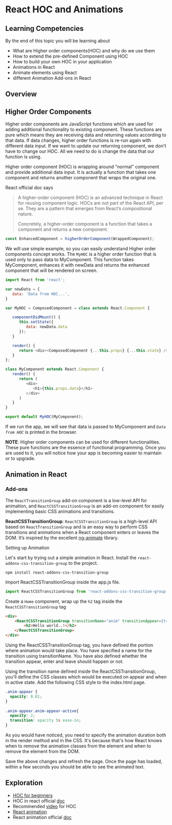 # React HOC and Animations

## Learning Competencies
By the end of this topic you will be learning about 

- What are Higher order components(HOC) and why do we use them
- How to extend the pre-defined Component using HOC
- How to build your own HOC in your application
- Animations in React
- Animate elements using React
- different Animation Add-ons in React

## Overview

## Higher Order Components

Higher order components are JavaScript functions which are used for adding additional functionality to existing component. These functions are pure which means they are receiving data and returning values according to that data. If data changes, higher order functions is re-run again with different data input. If we want to update our returning component, we don't have to change our HOC. All we need to do is change the data that our function is using.

Higher order component (HOC) is wrapping around "normal" component and provide additional data input. It is actually a function that takes one component and returns another component that wraps the original one.

React official doc says 

> A higher-order component (HOC) is an advanced technique in React for reusing component logic. HOCs are not part of the React API, per se. They are a pattern that emerges from React’s compositional nature.
> 
> Concretely, a higher-order component is a function that takes a component and returns a new component.

```js 
const EnhancedComponent = higherOrderComponent(WrappedComponent); 
```

We will use simple example, so you can easily understand Higher order components concept works. The `MyHOC` is a higher order function that is used only to pass data to MyComponent. This function takes MyComponent, enhances it with newData and returns the enhanced component that will be rendered on screen.

```js
import React from 'react';

var newData = {
   data: 'Data from HOC...',
}

var MyHOC = ComposedComponent ⇒ class extends React.Component {

   componentDidMount() {
      this.setState({
         data: newData.data
      });
   }

   render() {
      return <div><ComposedComponent {...this.props} {...this.state} /></div>;
   }
};

class MyComponent extends React.Component {
   render() {
      return (
         <div>
            <h1>{this.props.data}</h1>
         </div>
      )
   }
}

export default MyHOC(MyComponent);
```

If we run the app, we will see that data is passed to MyComponent and *`Data from HOC`* is printed in the browser.

**NOTE**: Higher order components can be used for different functionalities. These pure functions are the essence of functional programming. Once you are used to it, you will notice how your app is becoming easier to maintain or to upgrade.

## Animation in React

### Add-ons
The `ReactTransitionGroup` add-on component is a low-level API for animation, and `ReactCSSTransitionGroup` is an add-on component for easily implementing basic CSS animations and transitions.

**ReactCSSTransitionGroup**: `ReactCSSTransitionGroup` is a high-level API based on `ReactTransitionGroup` and is an easy way to perform CSS transitions and animations when a React component enters or leaves the DOM. It’s inspired by the excellent [ng-animate](https://docs.angularjs.org/api/ngAnimate) library.

Setting up Animation

Let's start by trying out a simple animation in React. Install the `react-addons-css-transition-group` to the project.
```
npm install react-addons-css-transition-group
```

Import ReactCSSTransitionGroup inside the app.js file.
```js
import ReactCSSTransitionGroup from 'react-addons-css-transition-group'
```

Create a `Home` component, wrap up the `h2` tag inside the `ReactCSSTransitionGroup` tag
```html
<div>
    <ReactCSSTransitionGroup transitionName="anim" transitionAppear={true} transitionAppearTimeout={5000} transitionEnter={false} transitionLeave={false}>
        <h2>Hello world..!</h2>
    </ReactCSSTransitionGroup>
</div>
```
Using the ReactCSSTransitionGroup tag, you have defined the portion where animation would take place. You have specified a name for the transition using transitionName. You have also defined whether the transition appear, enter and leave should happen or not.

Using the transition name defined inside the ReactCSSTransitionGroup, you'll define the CSS classes which would be executed on appear and when in active state. Add the following CSS style to the index.html page.
```css
.anim-appear {
  opacity: 0.01;
}
 
.anim-appear.anim-appear-active{
  opacity: 2;
  transition: opacity 5s ease-in;
}
```

As you would have noticed, you need to specify the animation duration both in the render method and in the CSS. It's because that's how React knows when to remove the animation classes from the element and when to remove the element from the DOM.

Save the above changes and refresh the page. Once the page has loaded, within a few seconds you should be able to see the animated text.

## Exploration

- [HOC for beginners](https://hackernoon.com/higher-order-components-hocs-for-beginners-25cdcf1f1713)
- HOC in react official [doc](https://reactjs.org/docs/higher-order-components.html)
- Recommended [video](https://www.youtube.com/watch?v=Yfr-gUAfyw8) for HOC
- [React animation](https://dev.to/underdogio/adding-animations-to-your-react-app-with-react-transition-group)
- React animation official [doc](https://reactjs.org/docs/animation.html)
